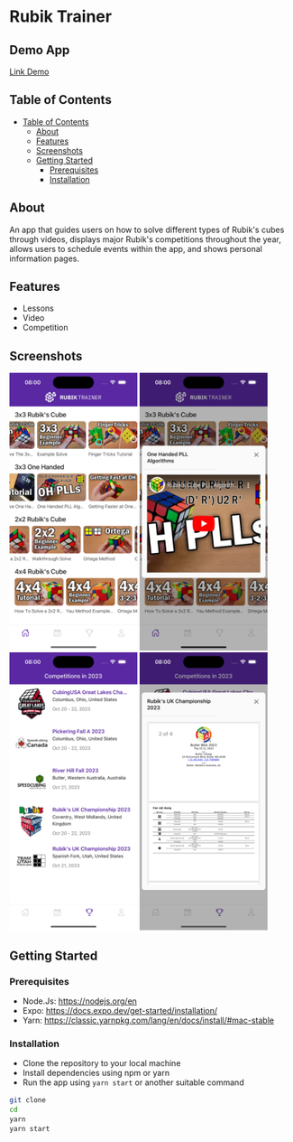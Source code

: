 # Rubik Trainer

## Demo App
<a href="https://drive.google.com/file/d/1KF9XVaecfH_Uc3s4RgIV8bv7Z44KnA0P/view">Link Demo<a>


## Table of Contents

-   [Table of Contents](#table-of-contents)
    -   [About](#about)
    -   [Features](#features)
    -   [Screenshots](#screenshots)
    -   [Getting Started](#getting-started)
        -   [Prerequisites](#prerequisites)
        -   [Installation](#installation)

## About
An app that guides users on how to solve different types of Rubik's cubes through videos, displays major Rubik's competitions throughout the year, allows users to schedule events within the app, and shows personal information pages.

## Features

-   Lessons
-   Video
-   Competition

## Screenshots

<p float='left'>
<img src="images/s1.png" width="45%" alt='screen1'>
<img src="images/s2.png" width="45%" alt='screen1'>
<img src="images/s3.png" width="45%" alt='screen1'>
<img src="images/s4.png" width="45%" alt='screen1'>
</p>

## Getting Started

### Prerequisites

-   Node.Js: https://nodejs.org/en
-   Expo: https://docs.expo.dev/get-started/installation/
-   Yarn: https://classic.yarnpkg.com/lang/en/docs/install/#mac-stable

### Installation

-   Clone the repository to your local machine
-   Install dependencies using npm or yarn
-   Run the app using `yarn start` or another suitable command

```bash
git clone 
cd 
yarn
yarn start
```
